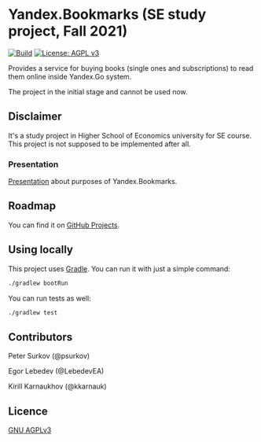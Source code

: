 # Yandex.Bookmarks (SE study project, Fall 2021) 
[![Build](https://github.com/kkarnauk/se-project-fall-2021/actions/workflows/build.yml/badge.svg)](https://github.com/kkarnauk/se-project-fall-2021/actions/workflows/build.yml)
[![License: AGPL v3](https://img.shields.io/badge/License-AGPL_v3-blue.svg)](https://www.gnu.org/licenses/agpl-3.0)

Provides a service for buying books (single ones and subscriptions) to read them online inside Yandex.Go system.

The project in the initial stage and cannot be used now.

## Disclaimer
It's a study project in Higher School of Economics university for SE course. 
This project is not supposed to be implemented after all.

### Presentation
[Presentation](https://docs.google.com/presentation/d/1i_aqm273EMzhUOqtvA9vfnnG4NX9V2NxKjlsAt63Uac/edit?usp=sharing)
about purposes of Yandex.Bookmarks.

## Roadmap
You can find it on [GitHub Projects](https://github.com/kkarnauk/se-project-fall-2021/projects/1).

## Using locally
This project uses [Gradle](https://gradle.org/). You can run it with just a simple command:
```bash
./gradlew bootRun
```
You can run tests as well:
```bash
./gradlew test
```

## Contributors
Peter Surkov (@psurkov)

Egor Lebedev (@LebedevEA)

Kirill Karnaukhov (@kkarnauk)

## Licence
[GNU AGPLv3](https://choosealicense.com/licenses/agpl-3.0/)
